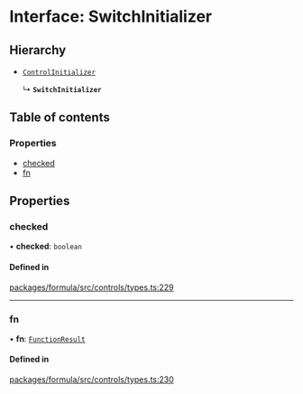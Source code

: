 # Interface: SwitchInitializer

## Hierarchy

- [`ControlInitializer`](ControlInitializer.md)

  ↳ **`SwitchInitializer`**

## Table of contents

### Properties

- [checked](SwitchInitializer.md#checked)
- [fn](SwitchInitializer.md#fn)

## Properties

### <a id="checked" name="checked"></a> checked

• **checked**: `boolean`

#### Defined in

[packages/formula/src/controls/types.ts:229](https://github.com/mashcard/mashcard/blob/main/packages/formula/src/controls/types.ts#L229)

---

### <a id="fn" name="fn"></a> fn

• **fn**: [`FunctionResult`](FunctionResult.md)

#### Defined in

[packages/formula/src/controls/types.ts:230](https://github.com/mashcard/mashcard/blob/main/packages/formula/src/controls/types.ts#L230)
